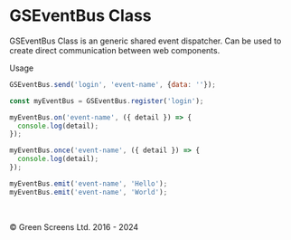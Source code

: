 # GSEventBus Class

GSEventBus Class is an generic shared event dispatcher. Can be used to create direct communication between web components.

Usage 

```JavaScript
GSEventBus.send('login', 'event-name', {data: ''});

const myEventBus = GSEventBus.register('login');

myEventBus.on('event-name', ({ detail }) => {
  console.log(detail);
});

myEventBus.once('event-name', ({ detail }) => {
  console.log(detail);
});

myEventBus.emit('event-name', 'Hello'); 
myEventBus.emit('event-name', 'World'); 	
```

<br>

&copy; Green Screens Ltd. 2016 - 2024
